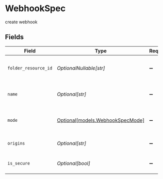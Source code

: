 # WebhookSpec

create webhook


## Fields

| Field                                                            | Type                                                             | Required                                                         | Description                                                      | Example                                                          |
| ---------------------------------------------------------------- | ---------------------------------------------------------------- | ---------------------------------------------------------------- | ---------------------------------------------------------------- | ---------------------------------------------------------------- |
| `folder_resource_id`                                             | *OptionalNullable[str]*                                          | :heavy_minus_sign:                                               | Folder resource id                                               | {<br/>"value": "label_1363"<br/>}                                |
| `name`                                                           | *Optional[str]*                                                  | :heavy_minus_sign:                                               | Name of the webhook                                              | {<br/>"value": "test"<br/>}                                      |
| `mode`                                                           | [Optional[models.WebhookSpecMode]](../models/webhookspecmode.md) | :heavy_minus_sign:                                               | Mode of the webhook                                              | {<br/>"value": "combine"<br/>}                                   |
| `origins`                                                        | *Optional[str]*                                                  | :heavy_minus_sign:                                               | Origins                                                          | {<br/>"value": "*"<br/>}                                         |
| `is_secure`                                                      | *Optional[bool]*                                                 | :heavy_minus_sign:                                               | Is secure                                                        | {<br/>"value": true<br/>}                                        |